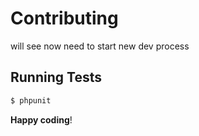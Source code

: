 # Contributing

will see 
now need to start new dev process

## Running Tests

``` bash
$ phpunit
```


**Happy coding**!
